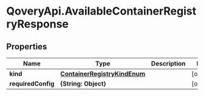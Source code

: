 # QoveryApi.AvailableContainerRegistryResponse

## Properties

Name | Type | Description | Notes
------------ | ------------- | ------------- | -------------
**kind** | [**ContainerRegistryKindEnum**](ContainerRegistryKindEnum.md) |  | [optional] 
**requiredConfig** | **{String: Object}** |  | [optional] 


